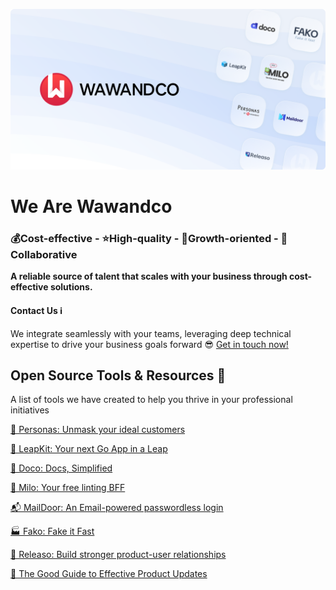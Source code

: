 [![readme-banner](banner.png)](https://wawand.co)
# We Are Wawandco
### 💰Cost-effective - ⭐️High-quality - 🚀Growth-oriented - 🤝Collaborative

**A reliable source of talent that scales with your business through cost-effective solutions.**

#### Contact Us ℹ️
We integrate seamlessly with your teams, leveraging deep technical expertise to drive your business goals forward 😎 [Get in touch now!](https://wawand.co/contact/)

## Open Source Tools & Resources 🧰
A list of tools we have created to help you thrive in your professional initiatives

[🧍 Personas: Unmask your ideal customers](https://personas.wawand.co/)

[🎒 LeapKit: Your next Go App in a Leap](https://leapkit.dev/)

[📖 Doco: Docs, Simplified](https://doco.sh/)

[🐶 Milo: Your free linting BFF](https://github.com/wawandco/milo)

[📬 MailDoor: An Email-powered passwordless login](https://github.com/wawandco/maildoor)

[🏭 Fako: Fake it Fast](https://github.com/wawandco/fako)

[🚢 Releaso: Build stronger product-user relationships](https://releaso.com/)

[📘 The Good Guide to Effective Product Updates](https://releaso.com/blog)